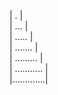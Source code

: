 |      .      | <br>
|     ...     | <br>
|    .....    | <br>
|   .......   | <br>
|  .........  | <br>
| ........... | <br>
|.............| <br>
